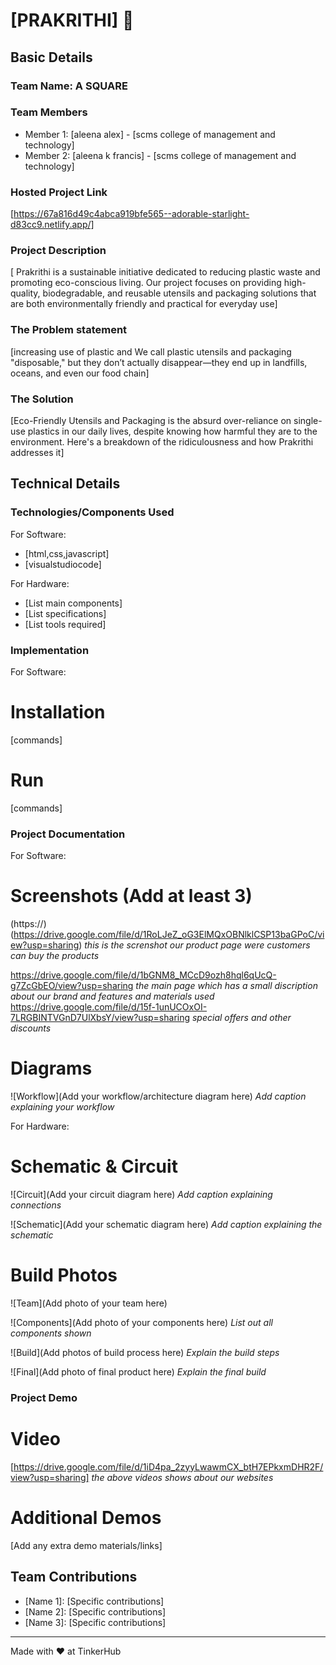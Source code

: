 # [PRAKRITHI] 🎯


## Basic Details
### Team Name: A SQUARE
### Team Members
- Member 1: [aleena alex] - [scms college of management and technology]
- Member 2: [aleena k francis] - [scms college of management and technology]


### Hosted Project Link
[https://67a816d49c4abca919bfe565--adorable-starlight-d83cc9.netlify.app/]

### Project Description
[ Prakrithi is a sustainable initiative dedicated to reducing plastic waste and promoting eco-conscious living. Our project focuses on providing high-quality, biodegradable, and reusable utensils and packaging solutions that are both environmentally friendly and practical for everyday use]

### The Problem statement
[increasing use of plastic and We call plastic utensils and packaging "disposable," but they don’t actually disappear—they end up in landfills, oceans, and even our food chain]

### The Solution
[Eco-Friendly Utensils and Packaging is the absurd over-reliance on single-use plastics in our daily lives, despite knowing how harmful they are to the environment. Here's a breakdown of the ridiculousness and how Prakrithi addresses it]

## Technical Details
### Technologies/Components Used
For Software:
- [html,css,javascript]
- [visualstudiocode]

For Hardware:
- [List main components]
- [List specifications]
- [List tools required]

### Implementation
For Software:
# Installation
[commands]

# Run
[commands]

### Project Documentation
For Software:

# Screenshots (Add at least 3)
(https://)(https://drive.google.com/file/d/1RoLJeZ_oG3ElMQxOBNlklCSP13baGPoC/view?usp=sharing)
*this is the screnshot our product page were customers can buy the products*

https://drive.google.com/file/d/1bGNM8_MCcD9ozh8hql6qUcQ-g7ZcGbEO/view?usp=sharing
*the main page which has a small discription about our brand and features and materials used*
https://drive.google.com/file/d/15f-1unUCOxOI-7LRGBINTVGnD7UlXbsY/view?usp=sharing
*special offers and other discounts*

# Diagrams
![Workflow](Add your workflow/architecture diagram here)
*Add caption explaining your workflow*

For Hardware:

# Schematic & Circuit
![Circuit](Add your circuit diagram here)
*Add caption explaining connections*

![Schematic](Add your schematic diagram here)
*Add caption explaining the schematic*

# Build Photos
![Team](Add photo of your team here)


![Components](Add photo of your components here)
*List out all components shown*

![Build](Add photos of build process here)
*Explain the build steps*

![Final](Add photo of final product here)
*Explain the final build*

### Project Demo
# Video
[https://drive.google.com/file/d/1iD4pa_2zyyLwawmCX_btH7EPkxmDHR2F/view?usp=sharing]
*the above videos shows about our websites*


# Additional Demos
[Add any extra demo materials/links]

## Team Contributions
- [Name 1]: [Specific contributions]
- [Name 2]: [Specific contributions]
- [Name 3]: [Specific contributions]

---
Made with ❤️ at TinkerHub
